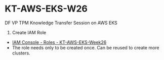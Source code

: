 # KT-AWS-EKS-W26
DF VP TPM Knowledge Transfer Session on AWS EKS
1. Create IAM Role
* [IAM Console - Roles - KT-AWS-EKS-Week26](https://console.aws.amazon.com/iam/home#/roles)
* The role needs only to be created once. Can be reused to create more clusters.